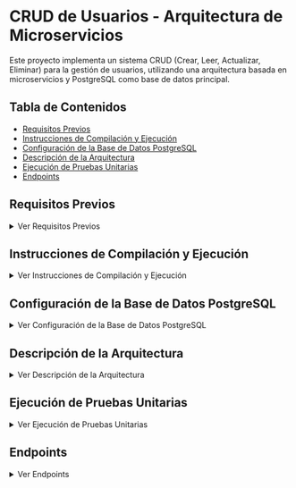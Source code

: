 <h1>
  <strong> CRUD de Usuarios - Arquitectura de Microservicios </strong>
  </h1>

Este proyecto implementa un sistema CRUD (Crear, Leer, Actualizar, Eliminar) para la gestión de usuarios, utilizando una arquitectura basada en microservicios y PostgreSQL como base de datos principal.

## Tabla de Contenidos
- [Requisitos Previos](#requisitos-previos)
- [Instrucciones de Compilación y Ejecución](#instrucciones-de-compilación-y-ejecución)
- [Configuración de la Base de Datos PostgreSQL](#configuración-de-la-base-de-datos-postgresql)
- [Descripción de la Arquitectura](#descripción-de-la-arquitectura)
- [Ejecución de Pruebas Unitarias](#ejecución-de-pruebas-unitarias)
- [Endpoints](#endpoints)

## Requisitos Previos
<details>
  <summary>Ver Requisitos Previos</summary>

  ### Requisitos Previos
  Antes de comenzar, asegúrate de tener instalados los siguientes componentes:

    - JDK 11 o superior
    - Maven 3.6.0 o superior
    - Docker (opcional, para ejecutar la base de datos PostgreSQL en un contenedor)
    - PostgreSQL 12 o superior
</details>

## Instrucciones de Compilación y Ejecución
<details>
  <summary>Ver Instrucciones de Compilación y Ejecución</summary>

  ### Instrucciones de Compilación y Ejecución
  Sigue estos pasos para compilar y ejecutar la aplicación:
  
    ## 1. Clonar el repositorio:
    - git clone https://github.com/4lejandroquintero/crud-usuarios-microserviciostres.git
    - cd crud-usuarios-microserviciostres

    ## 2. Clonar el repositorio:
    - mvn clean install

    ## 3. Configurar y ejecutar la base de datos PostgreSQL
    - Instalar PostgreSQL localmente, descarga e instala la versión adecuada para tu sistema operativo desde la página oficial. Luego, crea una base de datos y un usuario con los permisos necesarios.
      
     ## 4. Configurar las variables de entorno
    - La aplicación utiliza variables de entorno para la configuración de la base de datos. Asegúrate de establecer las siguientes variables antes de ejecutar la aplicación:
        export SPRING_DATASOURCE_URL=jdbc:postgresql://localhost:5432/microrobot-microservicio
        export SPRING_DATASOURCE_USERNAME=usuario
        export SPRING_DATASOURCE_PASSWORD=contraseña
</details>

## Configuración de la Base de Datos PostgreSQL
<details>
  <summary>Ver Configuración de la Base de Datos PostgreSQL</summary>

  ### Configuración de la Base de Datos PostgreSQL
  La aplicación requiere una base de datos PostgreSQL configurada con las siguientes características:

      - Nombre de la base de datos: microrobot-microservicio
      - Usuario: usuario
      - Contraseña: contraseña
      
En los archivos application.yml de los microservicios User y Task se encuentran estas configuraciones de la BD.
</details>

## Descripción de la Arquitectura
<details>
  <summary>Ver Descripción de la Arquitectura</summary>

  ### Descripción de la Arquitectura
  La aplicación está diseñada siguiendo una arquitectura de microservicios, donde cada componente es independiente y se comunica con los demás a través de interfaces bien definidas. Esto permite una mayor escalabilidad, mantenibilidad y resiliencia en el sistema.

En esta arquitectura, los servicios individuales manejan funcionalidades específicas y se comunican entre sí mediante solicitudes HTTP RESTful. Para facilitar esta interacción y brindar una experiencia unificada, se utiliza un API Gateway, que centraliza todas las peticiones hacia los microservicios y expone una única interfaz para los clientes.

### Microservicios Principales
### 1. Servicio de Usuarios (User Service)
Gestiona todas las operaciones relacionadas con los usuarios del sistema, incluyendo:

      - Registro de usuarios
      - Consulta de perfiles
      - Actualización de datos
      - Eliminación de cuentas
      - Relación de usuarios con tareas
      
Este servicio interactúa directamente con la base de datos PostgreSQL para almacenar y recuperar información.

### 2. Servicio de Tareas (Task Service)
Se encarga de gestionar las tareas asociadas a los usuarios y proporciona funcionalidades como:

      - Creación de tareas
      - Asignación de tareas a usuarios
      - Actualización del estado de tareas
      - Eliminación de tareas
      
También interactúa con PostgreSQL, permitiendo la persistencia de las tareas y su relación con los usuarios.

### 3. API Gateway (Gateway Service)
El API Gateway es un componente clave en la arquitectura de microservicios, ya que centraliza las solicitudes de los clientes y las redirige al microservicio correspondiente.

### Funciones principales del Gateway:
✅ <strong>Unificar Endpoints:</strong>  En lugar de exponer múltiples URLs para cada microservicio, el API Gateway proporciona una única dirección para todas las peticiones.
✅ <strong>Balanceo de Carga:</strong> Puede distribuir el tráfico entre múltiples instancias de un microservicio si hay escalado horizontal.
✅ <strong>Seguridad y Autenticación:</strong> Puede gestionar autenticación con JWT y validar accesos antes de reenviar las solicitudes.
✅ <strong>Manejo de Errores y Timeouts:</strong> Si un microservicio falla o se ralentiza, el API Gateway puede gestionar respuestas adecuadas.
✅ <strong>Redirección de Rutas:</strong> Define reglas de enrutamiento para que las peticiones sean enviadas al microservicio correcto.

Ejemplo de cómo el Gateway expone un solo punto de acceso:

Servicio	Endpoint Directo	Endpoint a través del API Gateway

      - User Service	/user	/api/v3/user
      - Task Service	/tasks	/api/v3/tasks
      
El cliente solo interactúa con /api/, mientras que el API Gateway reenvía las solicitudes al microservicio correspondiente.

### Comunicación entre Microservicios
La comunicación entre los microservicios se realiza mediante llamadas HTTP RESTful, utilizando el API Gateway como intermediario.

1️⃣ Un cliente envía una solicitud a http://localhost:8080/api/v3/tasks
2️⃣ El API Gateway redirige la petición al Task Service en http://localhost:9090/v3/tasks
3️⃣ El Task Service procesa la solicitud y devuelve la respuesta al Gateway
4️⃣ El API Gateway responde al cliente con los datos obtenidos

Esta estrategia facilita el desarrollo, ya que los clientes solo interactúan con un punto de entrada común, sin necesidad de conocer las direcciones individuales de cada microservicio.

### Seguridad y Autenticación
La aplicación implementa seguridad basada en tokens JWT, de la siguiente manera:
🔐 El usuario inicia sesión en el User Service y recibe un token JWT
🔐 Para cada petición posterior, el token JWT se envía en los headers
🔐 El API Gateway verifica el token y solo permite solicitudes válidas
🔐 Los microservicios pueden validar el token antes de procesar la solicitud

Esto garantiza que solo usuarios autenticados puedan acceder a ciertos recursos del sistema.
</details>

## Ejecución de Pruebas Unitarias
<details>
  <summary>Ver Ejecución de Pruebas Unitarias</summary>

  ### Ejecución de Pruebas Unitarias
  Para garantizar la calidad y funcionalidad del código, se han implementado pruebas unitarias utilizando JUnit y Mockito.

  Para ejecutar las pruebas unitarias, sigue estos pasos:

      - Compilar la aplicación y ejecutar las pruebas:

          - mvn clean test
          
Este comando compilará el código y ejecutará todas las pruebas unitarias. Los resultados de las pruebas se mostrarán en la consola y se generarán informes en el directorio <strong>target/surefire-reports.</strong>

### Verificar la cobertura de pruebas:

Para verificar la cobertura de las pruebas, puedes utilizar herramientas como JaCoCo. Ejecuta el siguiente comando para generar un informe de cobertura:

          - mvn jacoco:report
El informe se generará en target/site/jacoco/index.html y podrás abrirlo en tu navegador para revisar qué partes del código están cubiertas por las pruebas.
</details>

## Endpoints
<details>
  <summary>Ver Endpoints</summary>

  ### Endpoints Principales
  ## USER
      - REGISTER - POST : http://localhost:8080/api/v3/user/auth/register
      - LOGIN - POST : http://localhost:8080/api/v3/user/auth/login
      - GETALLUSERS - GET : http://localhost:8080/api/v3/user/admin/all
      - GETUSERBYID - GET : http://localhost:8080/api/v3/user/search/{iduser}
      - UPDATE - PUT : http://localhost:8080/api/v3/user/update/1
      - DELETE - DELETE : http://localhost:8080/api/v1/user/delete/{iduser}
      - GETUSERROL - GET : http://localhost:8080/api/v1/user/search-by-role/EDITOR
  ## TASK
      - CREATE - POST : http://localhost:8080/api/v1/tasks/admin/create
      - GETALLTASK - GET : http://localhost:8080/api/v1/tasks/admin/all
      - GETTASKBYID - GET : http://localhost:8080/api/v1/tasks/{id}
      - UPDATE - PUT : http://localhost:8080/api/v1/tasks/update/{id}
      - DELETE - DELETE : http://localhost:8080/api/v1/tasks/delete/{id}
      - GETTASKBYUSERID - GET : http://localhost:8080/api/v1/tasks/user/{userId}
  
</details>



